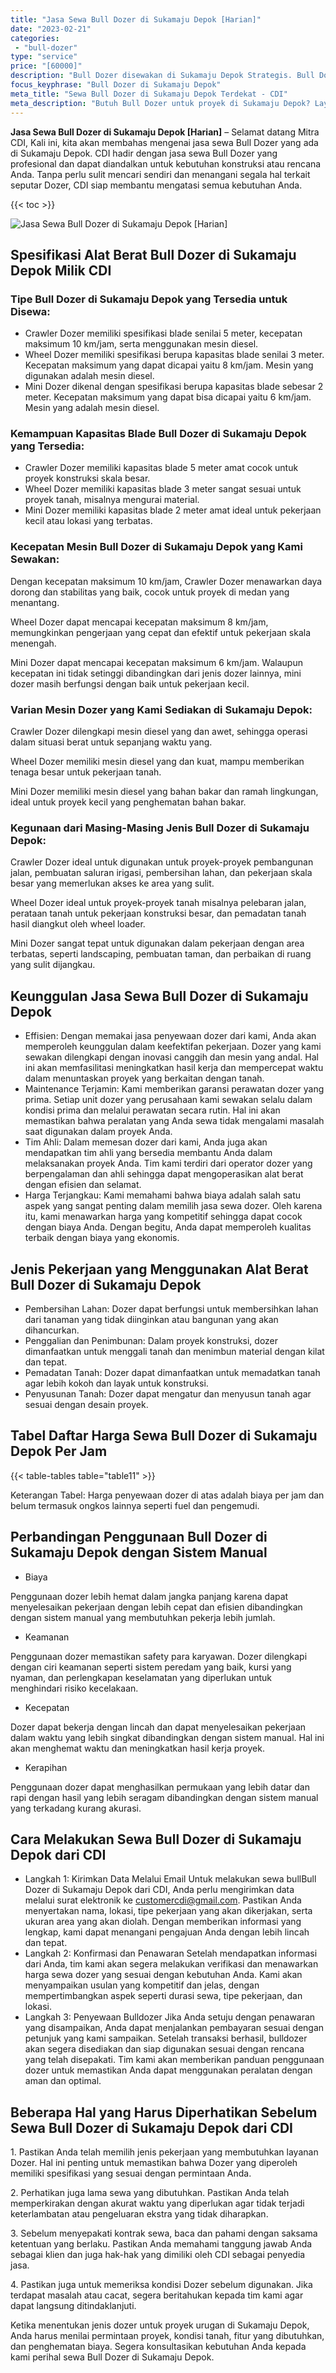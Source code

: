 ```yaml
---
title: "Jasa Sewa Bull Dozer di Sukamaju Depok [Harian]"
date: "2023-02-21"
categories:
 - "bull-dozer"
type: "service"
price: "[60000]"
description: "Bull Dozer disewakan di Sukamaju Depok Strategis. Bull Dozer profesional untuk kebutuhan proyek konstruksi dengan performa superior. Hubungi kami untuk informasi lebih detail."
focus_keyphrase: "Bull Dozer di Sukamaju Depok"
meta_title: "Sewa Bull Dozer di Sukamaju Depok Terdekat - CDI"
meta_description: "Butuh Bull Dozer untuk proyek di Sukamaju Depok? Layanan profesional kami siap melayani dengan solusi optimal. Dapatkan penawaran sekarang."
---
```


**Jasa Sewa Bull Dozer di Sukamaju Depok [Harian]** – Selamat datang Mitra CDI, Kali ini, kita akan membahas mengenai jasa sewa Bull Dozer yang ada di Sukamaju Depok. CDI hadir dengan jasa sewa Bull Dozer yang profesional dan dapat diandalkan untuk kebutuhan konstruksi atau rencana Anda. Tanpa perlu sulit mencari sendiri dan menangani segala hal terkait seputar Dozer, CDI siap membantu mengatasi semua kebutuhan Anda.

{{< toc >}}

![Jasa Sewa Bull Dozer di Sukamaju Depok [Harian]](/images/bull-dozer/bull-dozer-03.jpg)

## Spesifikasi Alat Berat Bull Dozer di Sukamaju Depok Milik CDI

### Tipe Bull Dozer di Sukamaju Depok yang Tersedia untuk Disewa:

*   Crawler Dozer memiliki spesifikasi blade senilai 5 meter, kecepatan maksimum 10 km/jam, serta menggunakan mesin diesel.
*   Wheel Dozer memiliki spesifikasi berupa kapasitas blade senilai 3 meter. Kecepatan maksimum yang dapat dicapai yaitu 8 km/jam. Mesin yang digunakan adalah mesin diesel.
*   Mini Dozer dikenal dengan spesifikasi berupa kapasitas blade sebesar 2 meter. Kecepatan maksimum yang dapat bisa dicapai yaitu 6 km/jam. Mesin yang adalah mesin diesel.

### Kemampuan Kapasitas Blade Bull Dozer di Sukamaju Depok yang Tersedia:

*   Crawler Dozer memiliki kapasitas blade 5 meter amat cocok untuk proyek konstruksi skala besar.
*   Wheel Dozer memiliki kapasitas blade 3 meter sangat sesuai untuk proyek tanah, misalnya mengurai material.
*   Mini Dozer memiliki kapasitas blade 2 meter amat ideal untuk pekerjaan kecil atau lokasi yang terbatas.

### Kecepatan Mesin Bull Dozer di Sukamaju Depok yang Kami Sewakan:

Dengan kecepatan maksimum 10 km/jam, Crawler Dozer menawarkan daya dorong dan stabilitas yang baik, cocok untuk proyek di medan yang menantang.

Wheel Dozer dapat mencapai kecepatan maksimum 8 km/jam, memungkinkan pengerjaan yang cepat dan efektif untuk pekerjaan skala menengah.

Mini Dozer dapat mencapai kecepatan maksimum 6 km/jam. Walaupun kecepatan ini tidak setinggi dibandingkan dari jenis dozer lainnya, mini dozer masih berfungsi dengan baik untuk pekerjaan kecil.

### Varian Mesin Dozer yang Kami Sediakan di Sukamaju Depok:

Crawler Dozer dilengkapi mesin diesel yang dan awet, sehingga operasi dalam situasi berat untuk sepanjang waktu yang.

Wheel Dozer memiliki mesin diesel yang dan kuat, mampu memberikan tenaga besar untuk pekerjaan tanah.

Mini Dozer memiliki mesin diesel yang bahan bakar dan ramah lingkungan, ideal untuk proyek kecil yang penghematan bahan bakar.

### Kegunaan dari Masing-Masing Jenis Bull Dozer di Sukamaju Depok:

Crawler Dozer ideal untuk digunakan untuk proyek-proyek pembangunan jalan, pembuatan saluran irigasi, pembersihan lahan, dan pekerjaan skala besar yang memerlukan akses ke area yang sulit.

Wheel Dozer ideal untuk proyek-proyek tanah misalnya pelebaran jalan, perataan tanah untuk pekerjaan konstruksi besar, dan pemadatan tanah hasil diangkut oleh wheel loader.

Mini Dozer sangat tepat untuk digunakan dalam pekerjaan dengan area terbatas, seperti landscaping, pembuatan taman, dan perbaikan di ruang yang sulit dijangkau.

## Keunggulan Jasa Sewa Bull Dozer di Sukamaju Depok

*   Effisien: Dengan memakai jasa penyewaan dozer dari kami, Anda akan memperoleh keunggulan dalam keefektifan pekerjaan. Dozer yang kami sewakan dilengkapi dengan inovasi canggih dan mesin yang andal. Hal ini akan memfasilitasi meningkatkan hasil kerja dan mempercepat waktu dalam menuntaskan proyek yang berkaitan dengan tanah.
*   Maintenance Terjamin: Kami memberikan garansi perawatan dozer yang prima. Setiap unit dozer yang perusahaan kami sewakan selalu dalam kondisi prima dan melalui perawatan secara rutin. Hal ini akan memastikan bahwa peralatan yang Anda sewa tidak mengalami masalah saat digunakan dalam proyek Anda.
*   Tim Ahli: Dalam memesan dozer dari kami, Anda juga akan mendapatkan tim ahli yang bersedia membantu Anda dalam melaksanakan proyek Anda. Tim kami terdiri dari operator dozer yang berpengalaman dan ahli sehingga dapat mengoperasikan alat berat dengan efisien dan selamat.
*   Harga Terjangkau: Kami memahami bahwa biaya adalah salah satu aspek yang sangat penting dalam memilih jasa sewa dozer. Oleh karena itu, kami menawarkan harga yang kompetitif sehingga dapat cocok dengan biaya Anda. Dengan begitu, Anda dapat memperoleh kualitas terbaik dengan biaya yang ekonomis.

## Jenis Pekerjaan yang Menggunakan Alat Berat Bull Dozer di Sukamaju Depok

*   Pembersihan Lahan: Dozer dapat berfungsi untuk membersihkan lahan dari tanaman yang tidak diinginkan atau bangunan yang akan dihancurkan.
*   Penggalian dan Penimbunan: Dalam proyek konstruksi, dozer dimanfaatkan untuk menggali tanah dan menimbun material dengan kilat dan tepat.
*   Pemadatan Tanah: Dozer dapat dimanfaatkan untuk memadatkan tanah agar lebih kokoh dan layak untuk konstruksi.
*   Penyusunan Tanah: Dozer dapat mengatur dan menyusun tanah agar sesuai dengan desain proyek.

## Tabel Daftar Harga Sewa Bull Dozer di Sukamaju Depok Per Jam

{{< table-tables table="table11" >}}

Keterangan Tabel: Harga penyewaan dozer di atas adalah biaya per jam dan belum termasuk ongkos lainnya seperti fuel dan pengemudi.

## Perbandingan Penggunaan Bull Dozer di Sukamaju Depok dengan Sistem Manual

*   Biaya

Penggunaan dozer lebih hemat dalam jangka panjang karena dapat menyelesaikan pekerjaan dengan lebih cepat dan efisien dibandingkan dengan sistem manual yang membutuhkan pekerja lebih jumlah.
*   Keamanan

Penggunaan dozer memastikan safety para karyawan. Dozer dilengkapi dengan ciri keamanan seperti sistem peredam yang baik, kursi yang nyaman, dan perlengkapan keselamatan yang diperlukan untuk menghindari risiko kecelakaan.
*   Kecepatan

Dozer dapat bekerja dengan lincah dan dapat menyelesaikan pekerjaan dalam waktu yang lebih singkat dibandingkan dengan sistem manual. Hal ini akan menghemat waktu dan meningkatkan hasil kerja proyek.
*   Kerapihan

Penggunaan dozer dapat menghasilkan permukaan yang lebih datar dan rapi dengan hasil yang lebih seragam dibandingkan dengan sistem manual yang terkadang kurang akurasi.

## Cara Melakukan Sewa Bull Dozer di Sukamaju Depok dari CDI

*   Langkah 1: Kirimkan Data Melalui Email
Untuk melakukan sewa bullBull Dozer di Sukamaju Depok dari CDI, Anda perlu mengirimkan data melalui surat elektronik ke customercdi@gmail.com. Pastikan Anda menyertakan nama, lokasi, tipe pekerjaan yang akan dikerjakan, serta ukuran area yang akan diolah. Dengan memberikan informasi yang lengkap, kami dapat menangani pengajuan Anda dengan lebih lincah dan tepat.
*   Langkah 2: Konfirmasi dan Penawaran
Setelah mendapatkan informasi dari Anda, tim kami akan segera melakukan verifikasi dan menawarkan harga sewa dozer yang sesuai dengan kebutuhan Anda. Kami akan menyampaikan usulan yang kompetitif dan jelas, dengan mempertimbangkan aspek seperti durasi sewa, tipe pekerjaan, dan lokasi.
*   Langkah 3: Penyewaan Bulldozer
Jika Anda setuju dengan penawaran yang disampaikan, Anda dapat menjalankan pembayaran sesuai dengan petunjuk yang kami sampaikan. Setelah transaksi berhasil, bulldozer akan segera disediakan dan siap digunakan sesuai dengan rencana yang telah disepakati. Tim kami akan memberikan panduan penggunaan dozer untuk memastikan Anda dapat menggunakan peralatan dengan aman dan optimal.

## Beberapa Hal yang Harus Diperhatikan Sebelum Sewa Bull Dozer di Sukamaju Depok dari CDI

1\.  Pastikan Anda telah memilih jenis pekerjaan yang membutuhkan layanan Dozer. Hal ini penting untuk memastikan bahwa Dozer yang diperoleh memiliki spesifikasi yang sesuai dengan permintaan Anda.

2\.  Perhatikan juga lama sewa yang dibutuhkan. Pastikan Anda telah memperkirakan dengan akurat waktu yang diperlukan agar tidak terjadi keterlambatan atau pengeluaran ekstra yang tidak diharapkan.

3\.  Sebelum menyepakati kontrak sewa, baca dan pahami dengan saksama ketentuan yang berlaku. Pastikan Anda memahami tanggung jawab Anda sebagai klien dan juga hak-hak yang dimiliki oleh CDI sebagai penyedia jasa.

4\.  Pastikan juga untuk memeriksa kondisi Dozer sebelum digunakan. Jika terdapat masalah atau cacat, segera beritahukan kepada tim kami agar dapat langsung ditindaklanjuti.

Ketika menentukan jenis dozer untuk proyek urugan di Sukamaju Depok, Anda harus menilai permintaan proyek, kondisi tanah, fitur yang dibutuhkan, dan penghematan biaya. Segera konsultasikan kebutuhan Anda kepada kami perihal sewa Bull Dozer di Sukamaju Depok.